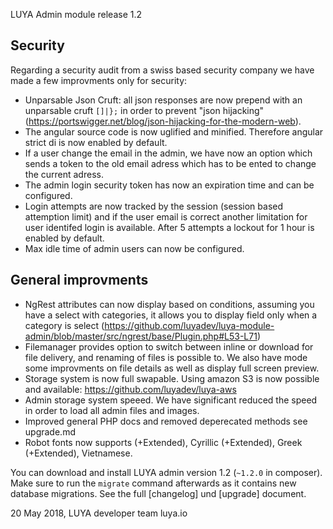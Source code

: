 LUYA Admin module release 1.2

## Security

Regarding a security audit from a swiss based security company we have made a few improvments only for security:

+ Unparsable Json Cruft: all json responses are now prepend with an unparsable cruft `[]|};` in order to prevent "json hijacking" (https://portswigger.net/blog/json-hijacking-for-the-modern-web).
+ The angular source code is now uglified and minified. Therefore angular strict di is now enabled by default.
+ If a user change the email in the admin, we have now an option which sends a token to the old email adress which has to be ented to change the current adress.
+ The admin login security token has now an expiration time and can be configured.
+ Login attempts are now tracked by the session (session based attemption limit) and if the user email is correct another limitation for user identifed login is available. After 5 attempts a lockout for 1 hour is enabled by default.
+ Max idle time of admin users can now be configured.

## General improvments

+ NgRest attributes can now display based on conditions, assuming you have a select with categories, it allows you to display field only when a category is select (https://github.com/luyadev/luya-module-admin/blob/master/src/ngrest/base/Plugin.php#L53-L71)
+ Filemanager provides option to switch between inline or download for file delivery, and renaming of files is possible to. We also have mode some improvments on file details as well as display full screen preview.
+ Storage system is now full swapable. Using amazon S3 is now possible and available: https://github.com/luyadev/luya-aws
+ Admin storage system speeed. We have significant reduced the speed in order to load all admin files and images.
+ Improved general PHP docs and removed deperecated methods see upgrade.md
+ Robot fonts now supports (+Extended), Cyrillic (+Extended), Greek (+Extended), Vietnamese.

You can download and install LUYA admin version 1.2 (`~1.2.0` in composer). Make sure to run the `migrate` command afterwards as it contains new database migrations. See the full [changelog] und [upgrade] document.


20 May 2018,
LUYA developer team
luya.io
